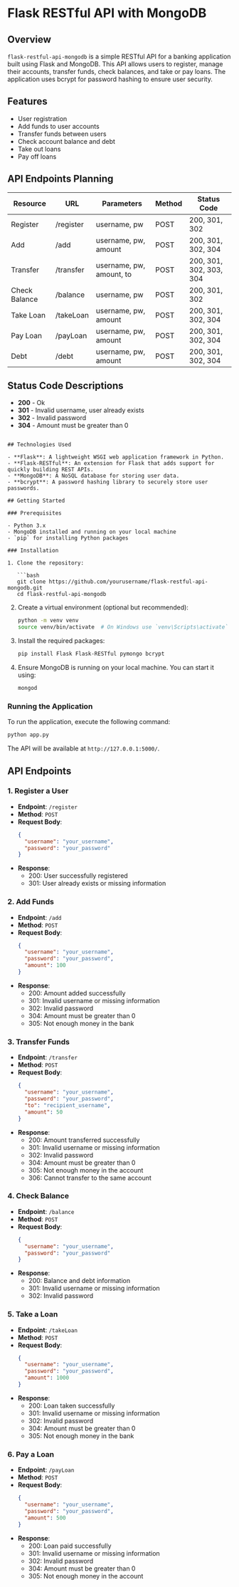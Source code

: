# Flask RESTful API with MongoDB

## Overview

`flask-restful-api-mongodb` is a simple RESTful API for a banking application built using Flask and MongoDB. This API allows users to register, manage their accounts, transfer funds, check balances, and take or pay loans. The application uses bcrypt for password hashing to ensure user security.

## Features

- User registration
- Add funds to user accounts
- Transfer funds between users
- Check account balance and debt
- Take out loans
- Pay off loans

## API Endpoints Planning

| Resource      | URL        | Parameters                | Method | Status Code               |
|---------------|------------|---------------------------|--------|---------------------------|
| Register      | /register  | username, pw              | POST   | 200, 301, 302             |
| Add           | /add       | username, pw, amount      | POST   | 200, 301, 302, 304        |
| Transfer      | /transfer  | username, pw, amount, to  | POST   | 200, 301, 302, 303, 304   |
| Check Balance  | /balance   | username, pw              | POST   | 200, 301, 302             |
| Take Loan     | /takeLoan  | username, pw, amount      | POST   | 200, 301, 302, 304        |
| Pay Loan      | /payLoan   | username, pw, amount      | POST   | 200, 301, 302, 304        |
| Debt          | /debt      | username, pw, amount      | POST   | 200, 301, 302, 304        |

## Status Code Descriptions

- **200** - Ok
- **301** - Invalid username, user already exists
- **302** - Invalid password
- **304** - Amount must be greater than 0
```

## Technologies Used

- **Flask**: A lightweight WSGI web application framework in Python.
- **Flask-RESTful**: An extension for Flask that adds support for quickly building REST APIs.
- **MongoDB**: A NoSQL database for storing user data.
- **bcrypt**: A password hashing library to securely store user passwords.

## Getting Started

### Prerequisites

- Python 3.x
- MongoDB installed and running on your local machine
- `pip` for installing Python packages

### Installation

1. Clone the repository:

   ```bash
   git clone https://github.com/yourusername/flask-restful-api-mongodb.git
   cd flask-restful-api-mongodb
   ```

2. Create a virtual environment (optional but recommended):

   ```bash
   python -m venv venv
   source venv/bin/activate  # On Windows use `venv\Scripts\activate`
   ```

3. Install the required packages:

   ```bash
   pip install Flask Flask-RESTful pymongo bcrypt
   ```

4. Ensure MongoDB is running on your local machine. You can start it using:

   ```bash
   mongod
   ```

### Running the Application

To run the application, execute the following command:

```bash
python app.py
```

The API will be available at `http://127.0.0.1:5000/`.

## API Endpoints

### 1. Register a User

- **Endpoint**: `/register`
- **Method**: `POST`
- **Request Body**:
  ```json
  {
    "username": "your_username",
    "password": "your_password"
  }
  ```
- **Response**:
  - 200: User successfully registered
  - 301: User already exists or missing information

### 2. Add Funds

- **Endpoint**: `/add`
- **Method**: `POST`
- **Request Body**:
  ```json
  {
    "username": "your_username",
    "password": "your_password",
    "amount": 100
  }
  ```
- **Response**:
  - 200: Amount added successfully
  - 301: Invalid username or missing information
  - 302: Invalid password
  - 304: Amount must be greater than 0
  - 305: Not enough money in the bank

### 3. Transfer Funds

- **Endpoint**: `/transfer`
- **Method**: `POST`
- **Request Body**:
  ```json
  {
    "username": "your_username",
    "password": "your_password",
    "to": "recipient_username",
    "amount": 50
  }
  ```
- **Response**:
  - 200: Amount transferred successfully
  - 301: Invalid username or missing information
  - 302: Invalid password
  - 304: Amount must be greater than 0
  - 305: Not enough money in the account
  - 306: Cannot transfer to the same account

### 4. Check Balance

- **Endpoint**: `/balance`
- **Method**: `POST`
- **Request Body**:
  ```json
  {
    "username": "your_username",
    "password": "your_password"
  }
  ```
- **Response**:
  - 200: Balance and debt information
  - 301: Invalid username or missing information
  - 302: Invalid password

### 5. Take a Loan

- **Endpoint**: `/takeLoan`
- **Method**: `POST`
- **Request Body**:
  ```json
  {
    "username": "your_username",
    "password": "your_password",
    "amount": 1000
  }
  ```
- **Response**:
  - 200: Loan taken successfully
  - 301: Invalid username or missing information
  - 302: Invalid password
  - 304: Amount must be greater than 0
  - 305: Not enough money in the bank

### 6. Pay a Loan

- **Endpoint**: `/payLoan`
- **Method**: `POST`
- **Request Body**:
  ```json
  {
    "username": "your_username",
    "password": "your_password",
    "amount": 500
  }
  ```
- **Response**:
  - 200: Loan paid successfully
  - 301: Invalid username or missing information
  - 302: Invalid password
  - 304: Amount must be greater than 0
  - 305: Not enough money in the account
